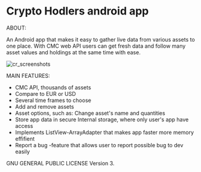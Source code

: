 # Crypto Hodlers android app
ABOUT:

An Android app that makes it easy to gather live data from various assets to one place. With CMC web API users can get fresh data and follow many asset values and holdings at the same time with ease.

![cr_screenshots](https://user-images.githubusercontent.com/28114032/55292552-fb9ce580-53f4-11e9-89b5-53f5817de0e3.png)


MAIN FEATURES:
- CMC API, thousands of assets
- Compare to EUR or USD
- Several time frames to choose
- Add and remove assets
- Asset options, such as: Change asset's name and quantities
- Store app data in secure Internal storage, where only user's app have access
- Implements ListView-ArrayAdapter that makes app faster more memory effifient
- Report a bug -feature that allows user to report possible bug to dev easily

GNU GENERAL PUBLIC LICENSE Version 3.
